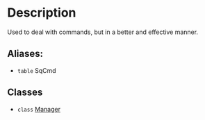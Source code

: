 # Description

Used to deal with commands, but in a better and effective manner.

## Aliases:

* `table` SqCmd

## Classes

* `class` [Manager](../Classes/SqCmd/Manager)
